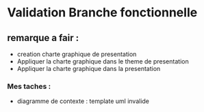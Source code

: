 # Validation Branche fonctionnelle
## remarque a fair :
- creation charte graphique de presentation  
- Appliquer la charte graphique dans le theme de presentation 
- Appliquer  la charte graphique dans la presentation 
### Mes taches :
-  diagramme de contexte : template uml invalide




